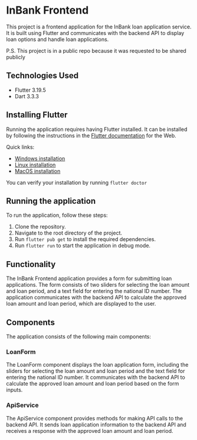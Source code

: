 # InBank Frontend

This project is a frontend application for the InBank loan application service.
It is built using Flutter and communicates with the backend API to
display loan options and handle loan applications.

P.S. This project is in a public repo because it was requested to be shared publicly

## Technologies Used
- Flutter 3.19.5
- Dart 3.3.3

## Installing Flutter
Running the application requires having Flutter installed.
It can be installed by following the instructions in the [Flutter documentation](https://docs.flutter.dev/get-started/install) for the Web.

Quick links:
- [Windows installation](https://docs.flutter.dev/get-started/install/windows/web#install-the-flutter-sdk)
- [Linux installation](https://docs.flutter.dev/get-started/install/linux/web)
- [MacOS installation](https://docs.flutter.dev/get-started/install/macos/web)

You can verify your installation by running `flutter doctor`

## Running the application
To run the application, follow these steps:

1. Clone the repository.
2. Navigate to the root directory of the project.
3. Run `flutter pub get` to install the required dependencies.
4. Run `flutter run` to start the application in debug mode.

## Functionality
The InBank Frontend application provides a form for submitting loan applications.
The form consists of two sliders for selecting the loan amount and loan period,
and a text field for entering the national ID number.
The application communicates with the backend API to calculate the approved
loan amount and loan period, which are displayed to the user.

## Components
The application consists of the following main components:

### LoanForm
The LoanForm component displays the loan application form,
including the sliders for selecting the loan amount and loan period
and the text field for entering the national ID number.
It communicates with the backend API to calculate the approved loan amount
and loan period based on the form inputs.

### ApiService
The ApiService component provides methods for making API calls to the backend API.
It sends loan application information to the backend API and receives a response
with the approved loan amount and loan period.
